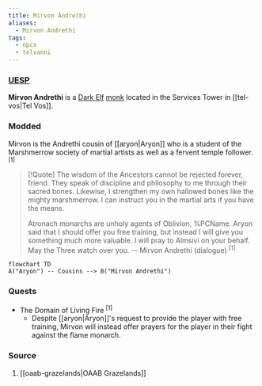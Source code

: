 ```yaml
---
title: Mirvon Andrethi
aliases:
  - Mirvon Andrethi
tags:
  - npcs
  - telvanni
---
```

### [UESP](https://en.uesp.net/wiki/Morrowind:Mirvon_Andrethi)
**Mirvon Andrethi** is a [Dark Elf](https://en.uesp.net/wiki/Morrowind:Dark_Elf "Morrowind:Dark Elf") [monk](https://en.uesp.net/wiki/Morrowind:Monk_Service "Morrowind:Monk Service") located in the Services Tower in [[tel-vos|Tel Vos]].
### Modded
Mirvon is the Andrethi cousin of [[aryon|Aryon]] who is a student of the Marshmerrow society of martial artists as well as a fervent temple follower. <sup>[1]</sup>

> [!Quote]
> The wisdom of the Ancestors cannot be rejected forever, friend. They speak of discipline and philosophy to me through their sacred bones. Likewise, I strengthen my own hallowed bones like the mighty marshmerrow. I can instruct you in the martial arts if you have the means.
> 
> Atronach monarchs are unholy agents of Oblivion, %PCName. Aryon said that I should offer you free training, but instead I will give you something much more valuable. I will pray to Almsivi on your behalf. May the Three watch over you.
> -- Mirvon Andrethi (dialogue) <sup>[1]</sup>

```mermaid
flowchart TD
A("Aryon") -- Cousins --> B("Mirvon Andrethi")
```
### Quests
* The Domain of Living Fire <sup>[1]</sup>
	* Despite [[aryon|Aryon]]'s request to provide the player with free training, Mirvon will instead offer prayers for the player in their fight against the flame monarch.
### Source
1. [[oaab-grazelands|OAAB Grazelands]]